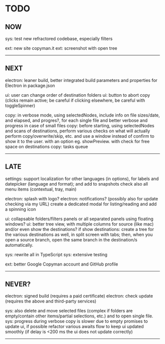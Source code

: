 # TODO

## NOW
sys: test new refractored codebase, especially filters

ext: new site copyman.it
ext: screenshot with open tree

--- 

## NEXT
electron: leaner build, better integrated build parameters and properties for Electron in package.json

ui: user can change order of destination folders
ui: button to abort copy (clicks remain active; be careful if clicking elsewhere, be careful with toggleSpinner)

copy: in verbose mode, using selectedNodes, include info on file sizes/date, and elapsed, and progres?, for each single file
      and better verbose and progress in case of small files
copy: before starting, using selectedNodes and scans of destinations, perform various checks on what will actually perform copy/overwrite/skip, etc.
      and use a window instead of confirm to show it to the user.
      with an option eg. showPreview. with check for free space on destinations
copy: tasks queue

---

## LATE
settings: support localization for other languages (in options), for labels and datepicker (language and format); 
          and add to snapshots
          check also all menu items (contextual, tray, main)

electron: splash with logo?
electron: notifications? (possibly also for update checking via my URL)
          create a dedicated modal for listing/reading and add a spinning icon

ui: collapsable folders/filters panels or all separated panels using floating windows?
ui: better tree view, with multiple columns for source (like mac) and/or even show the destinations?
    if show destinations: create a tree for the various destinations as well, in split screen with tabs; 
    then, when you open a source branch, open the same branch in the destination/s automatically.

sys: rewrite all in TypeScript
sys: extensive testing

ext: better Google Copyman account and GitHub profile

---

## NEVER?
electron: signed build (requires a paid certificate)
electron: check update (requires the above and third-party services)

sys: also delete and move selected files (complex if folders are empty/contain other items/partial selections, etc.) and to open single file.
sys: progress during verbose copy is slower due to empty promises to update ui, if possible refactor various awaits flow to keep ui updated smoothly (if delay is <200 ms the ui does not update correctly)

---